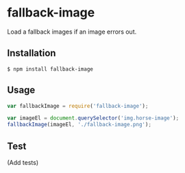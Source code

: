 # fallback-image

Load a fallback images if an image errors out.

## Installation

```
$ npm install fallback-image
```

## Usage

```js
var fallbackImage = require('fallback-image');

var imageEl = document.querySelector('img.horse-image');
fallbackImage(imageEl, './fallback-image.png');
```

## Test

(Add tests)
